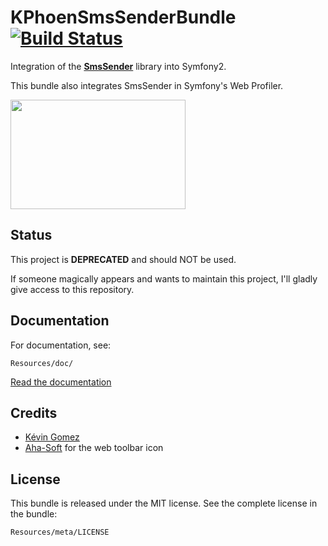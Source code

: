 KPhoenSmsSenderBundle [![Build Status](https://travis-ci.org/K-Phoen/KPhoenSmsSenderBundle.png)](https://travis-ci.org/K-Phoen/KPhoenSmsSenderBundle)
=====================

Integration of the [**SmsSender**](https://github.com/Carpe-Hora/SmsSender/)
library into Symfony2.

This bundle also integrates SmsSender in Symfony's Web Profiler.

<img src="https://raw.github.com/K-Phoen/KPhoenSmsSenderBundle/master/Resources/doc/web_profiler.png" width="280" height="175" />

Status
------

This project is **DEPRECATED** and should NOT be used. 

If someone magically appears and wants to maintain this project, I'll gladly give access to this repository.

Documentation
-------------

For documentation, see:

    Resources/doc/

[Read the documentation](https://github.com/K-Phoen/KPhoenSmsSenderBundle/blob/master/Resources/doc/index.md)


Credits
-------

 * [Kévin Gomez](http://github.com/K-Phoen/)
 * [Aha-Soft](http://www.aha-soft.com/) for the web toolbar icon


License
-------

This bundle is released under the MIT license. See the complete license in the
bundle:

    Resources/meta/LICENSE
